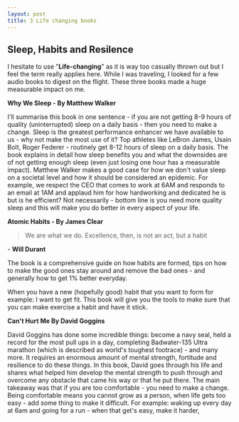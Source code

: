 ```yaml
---
layout: post
title: 3 Life changing books
---
```

## Sleep, Habits and Resilence

I hesitate to use "**Life-changing**" as it is way too casually thrown out but I feel the term really applies here. While I was traveling, I looked for a few audio books to digest on the flight. These three books made a huge measurable impact on me.

**Why We Sleep - By Matthew Walker**

I'll summarise this book in one sentence - if you are not getting 8-9 hours of quality (uninterrupted) sleep on a daily basis - then you need to make a change. Sleep is the greatest performance enhancer we have available to us - why not make the most use of it? Top athletes like LeBron James, Usain Bolt, Roger Federer - routinely get 8-12 hours of sleep on a daily basis. The book explains in detail how sleep benefits you and what the downsides  are of not getting enough sleep (even just losing one hour has a measurable impact). Matthew Walker makes a good case for how we don't value sleep on a societal level and how it should be considered an epidemic. For example, we respect the CEO that comes to work at 6AM and responds to an email at 1AM and applaud him for how hardworking and dedicated he is but is he efficient? Not necessarily - bottom line is you need more quality sleep and this will make you do better in every aspect of your life.

**Atomic Habits - By James Clear**

> We are what we do.  Excellence, then, is not an act, but a habit

\- **Will Durant**

The book is a comprehensive guide on how habits are formed, tips on how to make the good ones stay around and remove the bad ones - and generally how to get 1% better everyday.

When you have a new (hopefully good) habit that you want to form for example: I want to get fit. This book will give you the tools to make sure that you can make exercise a habit and have it stick.

**Can't Hurt Me By David Goggins**

David Goggins has done some incredible things: become a navy seal, held a record for the most pull ups in a day, completing Badwater-135 Ultra marathon (which is described as world's toughest footrace) - and many more. It requires an enormous amount of mental strength, fortitude and resilience  to do these things. In this book, David goes through his life and shares what helped him develop the mental strength to push through and overcome any obstacle that came his way or that he put there. The main takeaway was that if you are too comfortable - you need to make a change. Being comfortable means you cannot grow as a person, when life gets too easy - add some thing to make it difficult. For example: waking up every day at 6am and going for a run - when that get's easy, make it harder,
